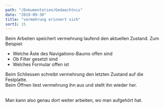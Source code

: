 ```yaml
---
path: "/Dokumentation/Gedaechtnis"
date: "2019-09-30"
title: "vermehrung erinnert sich"
sort1: 15
---
```


Beim Arbeiten speichert vermehrung laufend den aktuellen Zustand. Zum Beispiel:

- Welche Äste des Navigations-Baums offen sind
- Ob Filter gesetzt sind
- Welches Formular offen ist

Beim Schliessen schreibt vermehrung den letzten Zustand auf die Festplatte.<br/>
Beim Öffnen liest vermehrung ihn aus und stellt ihn wieder her.<br/><br/>

Man kann also genau dort weiter arbeiten, wo man aufgehört hat.